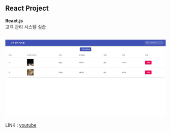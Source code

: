 ## React Project

**React.js**<br/>
고객 관리 시스템 실습 <br/><br/>


![Project_Image](/project.png "Main")

LINK : [youtube](https://www.youtube.com/playlist?list=PLRx0vPvlEmdD1pSqKZiTihy5rplxecNpz)
